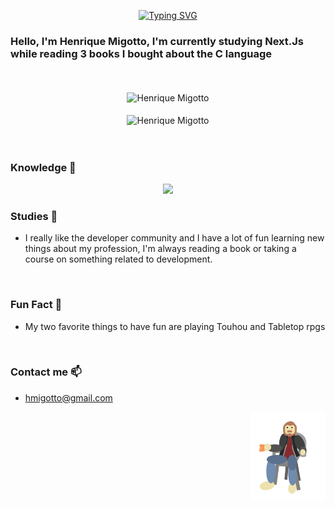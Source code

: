 <div align="center" >
  
[![Typing SVG](https://readme-typing-svg.herokuapp.com?font=Times+New+Roman&size=60&pause=1000&color=629DE1&background=55678A00&width=435&height=90&lines=Migotto's+Github)](https://git.io/typing-svg)
 
 </div>

### Hello, I'm Henrique Migotto, I'm currently studying Next.Js while reading 3 books I bought about the C language

<br>
<br>

<div align="center" >
<img align="center" src="https://github-readme-stats.vercel.app/api/top-langs?username=Hmigotto&langs_count=20&show_icons=true&locale=en&layout=compact" alt="Henrique Migotto" />
 </div>
 
 <br>
 
 <div align="center">
  <img align="center" src="https://github-readme-stats.vercel.app/api?username=Hmigotto&show_icons=true&locale=en" alt="Henrique Migotto" />
 </div>
 
<br>
<br>

### Knowledge 🧠
<p align="center">
  <a href="https://skillicons.dev">
    <img src="https://skillicons.dev/icons?i=git,bash,cpp,py,css,c,vim,neovim,dart,bots,eclipse,firebase,flutter,github,html,java,js,kotlin,linux,nodejs,powershell,react,sqlite,unity,unreal,visualstudio,vscode" />
  </a>
</p>


### Studies 📖
- I really like the developer community and I have a lot of fun learning new things about my profession, I'm always reading a book or taking a course on something related to development.

<br>

### Fun Fact 🎲
- My two favorite things to have fun are playing Touhou and Tabletop rpgs

<br>

### Contact me 📫
- hmigotto@gmail.com

<img align='right' height='140' style="margin-left:20px" src='assets/Eugotto.gif' alt='Lesgo'>
